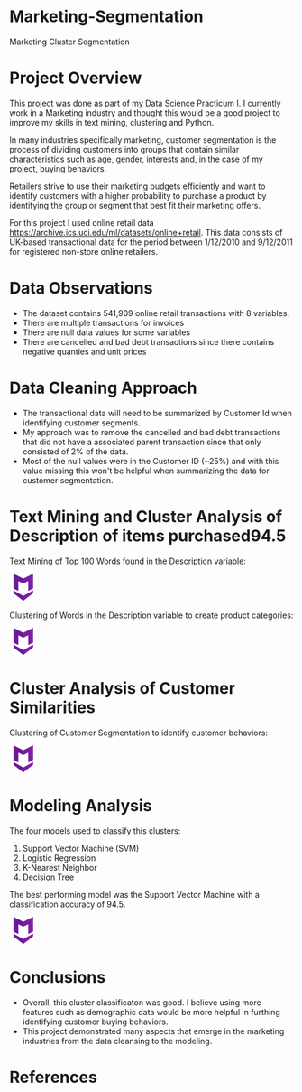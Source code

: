 # Marketing-Segmentation
Marketing Cluster Segmentation

# Project Overview
This project was done as part of my Data Science Practicum I.  I currently work in a Marketing industry and thought this would be a good project to improve my skills in text mining, clustering and Python.

In many industries specifically marketing, customer segmentation is the process of dividing customers into groups that contain similar characteristics such as age, gender, interests and, in the case of my project, buying behaviors.

Retailers strive to use their marketing budgets efficiently and want to identify customers with a higher probability to purchase a product by identifying the group or segment that best fit their marketing offers.

For this project I used online retail data https://archive.ics.uci.edu/ml/datasets/online+retail.  This data consists of UK-based transactional data for the period between 1/12/2010 and 9/12/2011 for registered non-store online retailers.

# Data Observations

* The dataset contains 541,909 online retail transactions with 8 variables.
* There are multiple transactions for invoices
* There are null data values for some variables
* There are cancelled and bad debt transactions since there contains negative quanties and unit prices

# Data Cleaning Approach

* The transactional data will need to be summarized by Customer Id when identifying customer segments.
* My approach was to remove the cancelled and bad debt transactions that did not have a associated parent transaction since that only consisted of 2% of the data.
* Most of the null values were in the Customer ID (~25%) and with this value missing this won't be helpful when summarizing the data for customer segmentation.
# Text Mining and Cluster Analysis of Description of items purchased94.5

Text Mining of Top 100 Words found in the Description variable:

![alt text](https://github.com/adam-p/markdown-here/raw/master/src/common/images/icon48.png "Logo Title Text 1")

Clustering of Words in the Description variable to create product categories:

![alt text](https://github.com/adam-p/markdown-here/raw/master/src/common/images/icon48.png "Logo Title Text 1")

# Cluster Analysis of Customer Similarities

Clustering of Customer Segmentation to identify customer behaviors:

![alt text](https://github.com/adam-p/markdown-here/raw/master/src/common/images/icon48.png "Logo Title Text 1")


# Modeling Analysis

The four models used to classify this clusters:
1. Support Vector Machine (SVM)
2. Logistic Regression
3. K-Nearest Neighbor
4. Decision Tree

The best performing model was the Support Vector Machine with a classification accuracy of 94.5.

![alt text](https://github.com/adam-p/markdown-here/raw/master/src/common/images/icon48.png "Logo Title Text 1")

# Conclusions

* Overall, this cluster classificaton was good.  I believe using more features such as demographic data would be more helpful in furthing identifying customer buying behaviors.
* This project demonstrated many aspects that emerge in the marketing industries from the data cleansing to the modeling.



# References

<link to video >
